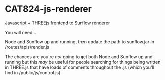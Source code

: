 CAT824-js-renderer
==================

Javascript + THREEjs frontend to Sunflow renderer

You will need...

Node and Sunflow up and running, then update the path to sunflow.jar in /routes/apis/render.js

The chances are you're _not_ going to get both Node and Sunflow up and running but this _may_ be useful for people searching for things being written in THREE.js that have loads of comments throughout the .js (which you'll find in /public/js/control.js)